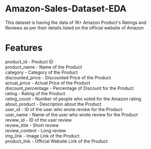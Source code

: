 # Amazon-Sales-Dataset-EDA
This dataset is having the data of 1K+ Amazon Product's Ratings and Reviews as per their details listed on the official website of Amazon
# Features
product_id - Product ID\
product_name - Name of the Product\
category - Category of the Product\
discounted_price - Discounted Price of the Product\
actual_price - Actual Price of the Product\
discount_percentage - Percentage of Discount for the Product\
rating - Rating of the Product\
rating_count - Number of people who voted for the Amazon rating\
about_product - Description about the Product\
user_id - ID of the user who wrote review for the Product\
user_name - Name of the user who wrote review for the Product\
review_id - ID of the user review\
review_title - Short review\
review_content - Long review\
img_link - Image Link of the Product\
product_link - Official Website Link of the Product
